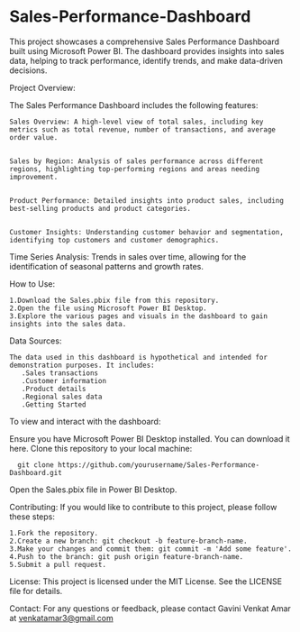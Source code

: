 # Sales-Performance-Dashboard


This project showcases a comprehensive Sales Performance Dashboard built using Microsoft Power BI. The dashboard provides insights into sales data, helping to track performance, identify trends, and make data-driven decisions.

Project Overview:

The Sales Performance Dashboard includes the following features:


    Sales Overview: A high-level view of total sales, including key metrics such as total revenue, number of transactions, and average order value.


    Sales by Region: Analysis of sales performance across different regions, highlighting top-performing regions and areas needing improvement.


    Product Performance: Detailed insights into product sales, including best-selling products and product categories.


    Customer Insights: Understanding customer behavior and segmentation, identifying top customers and customer demographics.


Time Series Analysis: Trends in sales over time, allowing for the identification of seasonal patterns and growth rates.


How to Use:

    1.Download the Sales.pbix file from this repository.
    2.Open the file using Microsoft Power BI Desktop.
    3.Explore the various pages and visuals in the dashboard to gain insights into the sales data.

Data Sources:

    The data used in this dashboard is hypothetical and intended for demonstration purposes. It includes:
       .Sales transactions
       .Customer information
       .Product details
       .Regional sales data
       .Getting Started
   
To view and interact with the dashboard:

  Ensure you have Microsoft Power BI Desktop installed. You can download it here.
  Clone this repository to your local machine:
  
      git clone https://github.com/yourusername/Sales-Performance-Dashboard.git
    
  Open the Sales.pbix file in Power BI Desktop.

Contributing:
If you would like to contribute to this project, please follow these steps:

    1.Fork the repository.
    2.Create a new branch: git checkout -b feature-branch-name.
    3.Make your changes and commit them: git commit -m 'Add some feature'.
    4.Push to the branch: git push origin feature-branch-name.
    5.Submit a pull request.
License:
  This project is licensed under the MIT License. See the LICENSE file for details.

Contact:
  For any questions or feedback, please contact Gavini Venkat Amar at venkatamar3@gmail.com
